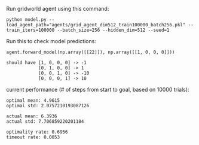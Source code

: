 Run gridworld agent using this command:

    python model.py --load_agent_path="agents/grid_agent_dim512_train100000_batch256.pkl" --train_iters=100000 --batch_size=256 --hidden_dim=512 --seed=1

Run this to check model predictions:

    agent.forward_model(np.array([[22]]), np.array([[1, 0, 0, 0]]))

    should have [1, 0, 0, 0] -> -1
                [0, 1, 0, 0] -> 1
                [0, 0, 1, 0] -> -10
                [0, 0, 0, 1] -> 10

current performance (# of steps from start to goal, based on 10000 trials):

    optimal mean: 4.9615
    optimal std: 2.0757210193087126 

    actual mean: 6.3936
    actual std: 7.706859220201184 

    optimality rate: 0.6956
    timeout rate: 0.0053
